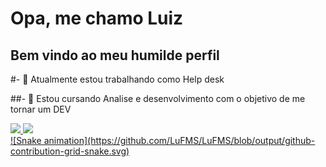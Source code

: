 # Opa, me chamo Luiz 
## Bem vindo ao meu humilde perfil 

#- 🔭 Atualmente estou trabalhando como Help desk

##- 🌱 Estou cursando Analise e desenvolvimento com o objetivo de me tornar um DEV

<div>
<a href="https://github.com/LuFMS">
<img loading="lazy" height="180em" src="https://github-readme-stats.vercel.app/api/top-langs/?username=LuFMS&layout=compact&langs_count=7&theme=dracula"/>
<img loading="lazy" height="180em" src="https://github-readme-stats.vercel.app/api?username=LuFMS&show_icons=true&theme=dracula&include_all_commits=true&count_private=true"/>

</div>
</div>
  ![Snake animation](https://github.com/LuFMS/LuFMS/blob/output/github-contribution-grid-snake.svg)
</div>

